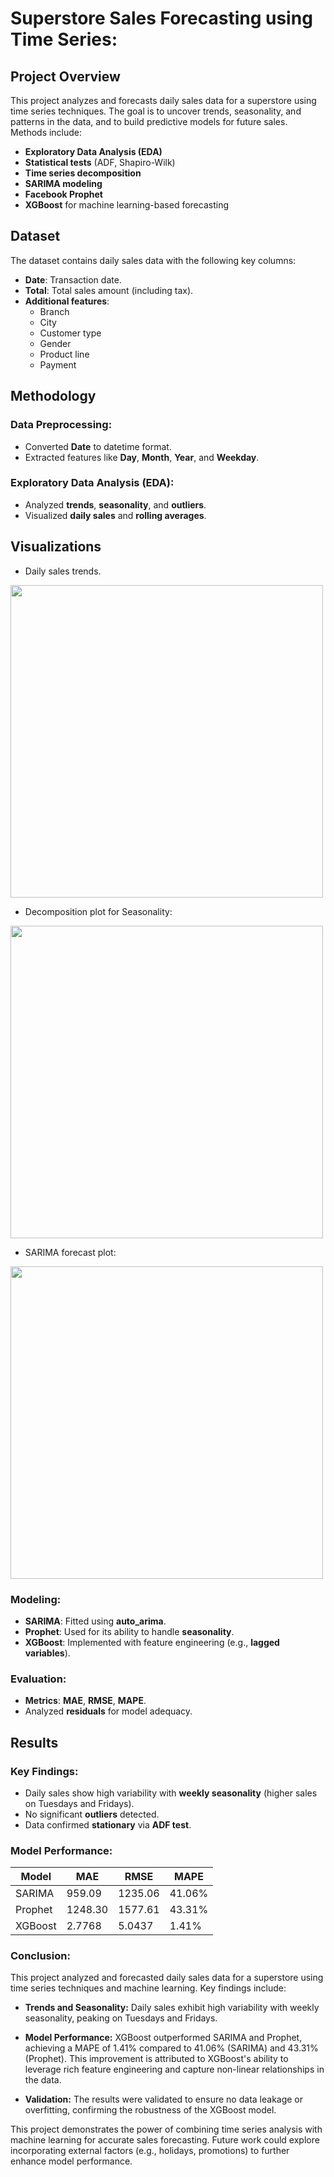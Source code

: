 # Superstore Sales Forecasting using Time Series:

## **Project Overview**

This project analyzes and forecasts daily sales data for a superstore using time series techniques. The goal is to uncover trends, seasonality, and patterns in the data, and to build predictive models for future sales. Methods include:

- **Exploratory Data Analysis (EDA)**
- **Statistical tests** (ADF, Shapiro-Wilk)
- **Time series decomposition**
- **SARIMA modeling**
- **Facebook Prophet**
- **XGBoost** for machine learning-based forecasting

## **Dataset**

The dataset contains daily sales data with the following key columns:

- **Date**: Transaction date.
- **Total**: Total sales amount (including tax).
- **Additional features**:
  - Branch
  - City
  - Customer type
  - Gender
  - Product line
  - Payment

## **Methodology**

### **Data Preprocessing**:
- Converted **Date** to datetime format.
- Extracted features like **Day**, **Month**, **Year**, and **Weekday**.

### **Exploratory Data Analysis (EDA)**:
- Analyzed **trends**, **seasonality**, and **outliers**.
- Visualized **daily sales** and **rolling averages**.

## **Visualizations**
- Daily sales trends.
<img src="https://github.com/user-attachments/assets/85c5e68d-7e8d-4892-b8b6-a9ff4d784d65" width="500">


- Decomposition plot for Seasonality:
<img src="https://github.com/user-attachments/assets/b0d034aa-84ad-4118-be37-5cb3b1f11076" width="500">


- SARIMA forecast plot: 
<img src="https://github.com/user-attachments/assets/48cc0017-2263-4bc9-9b88-61d3c14842ae" width="500">

  



### **Modeling**:
- **SARIMA**: Fitted using **auto_arima**.
- **Prophet**: Used for its ability to handle **seasonality**.
- **XGBoost**: Implemented with feature engineering (e.g., **lagged variables**).

### **Evaluation**:
- **Metrics**: **MAE**, **RMSE**, **MAPE**.
- Analyzed **residuals** for model adequacy.

## **Results**

### **Key Findings**:
- Daily sales show high variability with **weekly seasonality** (higher sales on Tuesdays and Fridays).
- No significant **outliers** detected.
- Data confirmed **stationary** via **ADF test**.

### **Model Performance**:

| Model   | MAE | RMSE | MAPE |
|---------|-----|------|------|
| SARIMA  | 959.09  | 1235.06    |  41.06%   |
| Prophet | 1248.30   | 1577.61    | 43.31%   | 
| XGBoost | 2.7768   | 5.0437    | 1.41%   |

### **Conclusion**:
This project analyzed and forecasted daily sales data for a superstore using time series techniques and machine learning. Key findings include:

- **Trends and Seasonality:** Daily sales exhibit high variability with weekly seasonality, peaking on Tuesdays and Fridays.

- **Model Performance:** XGBoost outperformed SARIMA and Prophet, achieving a MAPE of 1.41% compared to 41.06% (SARIMA) and 43.31% (Prophet). This improvement is attributed to XGBoost's ability to leverage rich feature engineering and capture non-linear relationships in the data.

- **Validation:** The results were validated to ensure no data leakage or overfitting, confirming the robustness of the XGBoost model.

This project demonstrates the power of combining time series analysis with machine learning for accurate sales forecasting. Future work could explore incorporating external factors (e.g., holidays, promotions) to further enhance model performance.
